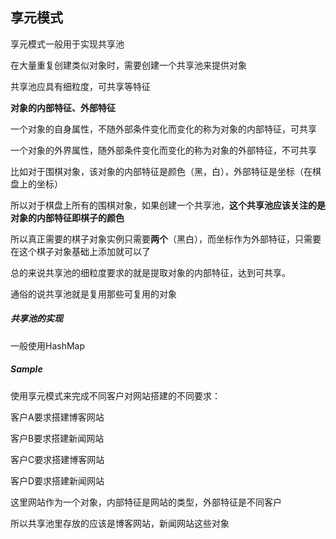 ## 享元模式

享元模式一般用于实现共享池

在大量重复创建类似对象时，需要创建一个共享池来提供对象

共享池应具有细粒度，可共享等特征

**对象的内部特征、外部特征**

一个对象的自身属性，不随外部条件变化而变化的称为对象的内部特征，可共享

一个对象的外界属性，随外部条件变化而变化的称为对象的外部特征，不可共享

比如对于围棋对象，该对象的内部特征是颜色（黑，白），外部特征是坐标（在棋盘上的坐标）

所以对于棋盘上所有的围棋对象，如果创建一个共享池，**这个共享池应该关注的是对象的内部特征即棋子的颜色**

所以真正需要的棋子对象实例只需要**两个**（黑白），而坐标作为外部特征，只需要在这个棋子对象基础上添加就可以了



总的来说共享池的细粒度要求的就是提取对象的内部特征，达到可共享。

通俗的说共享池就是复用那些可复用的对象

##### 共享池的实现

一般使用HashMap



##### Sample

使用享元模式来完成不同客户对网站搭建的不同要求：

客户A要求搭建博客网站

客户B要求搭建新闻网站

客户C要求搭建博客网站

客户D要求搭建新闻网站

这里网站作为一个对象，内部特征是网站的类型，外部特征是不同客户

所以共享池里存放的应该是博客网站，新闻网站这些对象



